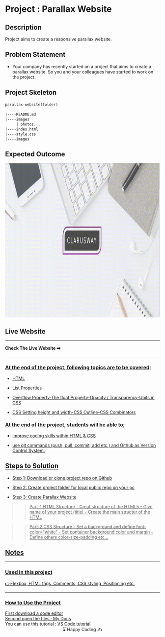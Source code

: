 

# Project : Parallax Website 

## Description
Project aims to create a responsive parallax website.

## Problem Statement

- Your company has recently started on a project that aims to create a parallax website. So you and your colleagues have started to work on the project.

## Project Skeleton 

```
parallax-website(folder)

|----README.md                   
|----images      
     | photos...
|----index.html  
|----style.css   
|----images
```

## Expected Outcome

<a href="https://bavi-boop.github.io/parallax-website/"><img src="Project_003_.gif" alt="screenshot" width="600" height="500"></a>

## Live Website

<hr>
<b>Check The Live Website ➡️</b> <a href="https://bavi-boop.github.io/parallax-website/"/a>
<hr>

### At the end of the project, following topics are to be covered;

- HTML 

- List Properties

- Overflow Property-The float Property-Opacity / Transparency-Units in CSS

- CSS Setting height and width-CSS Outline-CSS Combinators


### At the end of the project, students will be able to;

- improve coding skills within HTML & CSS

- use git commands (push, pull, commit, add etc.) and Github as Version Control System.

## Steps to Solution
  
- Step 1: Download or clone project repo on Github 

- Step 2: Create project folder for local public repo on your pc

- Step 3: Create Parallax Website

>>Part-1 HTML Structure
	- Creat structure of the HTML5
	- Give name of your project (title)
	- Create the main structur of the HTML

>>Part-2 CSS Structure
	- Set a background and define font-color="white"
	- Set container background color and margin
	- Define others color-size-padding etc...
	
## Notes
<hr>
<h3>Used in this project</h3>

👉Flexbox, HTML tags, Comments, CSS styling, Positioning,etc.


<hr>
<h3>How to Use the Project</h3>
<span>First download a code editor </span>
<br><span>Second open the files : </span><a href='https://github.com/BAVI-BOOP/tea-cozy-website'>My Docs</a>
<br><span>You can use this tutorial : </span><a href='https://www.youtube.com/watch?v=fJEbVCrEMSE'>VS Code tutorial</a>

<center> ⌛ Happy Coding  ✍ </center>
